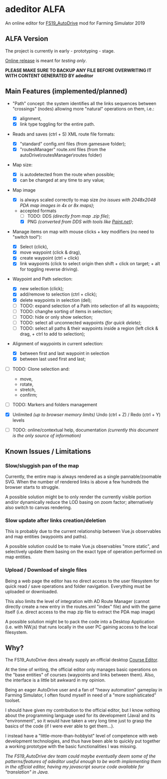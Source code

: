 # adeditor ALFA

An online editor for [FS19_AutoDrive](https://github.com/Stephan-S/FS19_AutoDrive) mod for Farming Simulator 2019

## ALFA Version

The project is currently in early - prototyping - stage.

[Online release](http://manierim.github.io/adeditor/) is meant for _testing only_.

**PLEASE MAKE SURE TO BACKUP ANY FILE BEFORE OVERWRITING IT WITH CONTENT GENERATED BY adeditor**

## Main Features (implemented/planned)

- "Path" concept: the system identifies all the links sequences between "crossings" (nodes) allowing more "natural" operations on them, i.e.:

  - [x] alignment,
  - [x] link type toggling for the entire path.

- Reads and saves (ctrl + S) XML route file formats:

  - [x] "standard" config.xml files (from gamesave folder);
  - [x] "routesManager" route.xml files (from the autoDrive\routesManager\routes folder)

- Map size:

  - [x] is autodetected from the route when possible;
  - [x] can be changed at any time to any value;

- Map image

  - [x] is always scaled correctly to map size
        _(no issues with 2048x2048 PDA map images in 4x or 8x maps)_;
  - accepted formats
    - [ ] TODO: DDS _(directly from map .zip file)_;
    - [x] PNG _(converted from DDS with tools like [Paint.net](https://www.getpaint.net/))_;

- Manage items on map with mouse clicks + key modifiers (no need to "switch tool"):

  - [x] Select (click),
  - [x] move waypoint (click & drag),
  - [x] create waypoint (ctrl + click)
  - [x] link waypoints
        (click to select origin then shift + click on target; + alt for toggling reverse driving).

- Waypoint and Path selection:

  - [x] new selection (click);
  - [x] add/remove to selection (ctrl + click);
  - [x] delete waypoints in selection (del);
  - [ ] TODO: expand selection of a Path into selection of all its waypoints;
  - [ ] TODO: changhe sorting of items in selection;
  - [ ] TODO: hide or only show selection;
  - [ ] TODO: select all unconnected waypoints _(for quick delete)_;
  - [ ] TODO: select all paths & their waypoints inside a region (left click & drag, + ctrl to add to selection);

- Alignment of waypoints in current selection:

  - [x] between first and last waypoint in selection
  - [x] between last used first and last;

- [ ] TODO: Clone selection and:

  - move,
  - rotate,
  - stretch,
  - confirm;

- [ ] TODO: Markers and folders management

- [x] Unlimited _(up to browser memory limits)_ Undo (ctrl + Z) / Redo (ctrl + Y) levels

- [ ] TODO: online/contextual help, documentation
      _(currently this document is the only source of information)_

## Known Issues / Limitations

### Slow/sluggish pan of the map

Currently, the entire map is always rendered as a single pannable/zoomable SVG.
When the number of rendered links is above a few hundreds the browser starts to struggle.

A possible solution might be to only render the currently visible portion and/or dynamically reduce the LOD basing on zoom factor; alternatively also switch to canvas rendering.

### Slow update after links creation/deletion

This is probably due to the current relationship between Vue.js observables and map entities (waypoints and paths).

A possible solution could be to make Vue.js observables "more static", and selectively update them basing on the exact type of operation performed on map entities.

### Upload / Download of single files

Being a web page the editor has no direct access to the user filesystem for quick read / save operations and folder navigation. Everything must be uploaded or downloaded.

This also limits the level of integration with AD Route Manager (cannot directly create a new entry in the routes.xml "index" file) and with the game itself (i.e. direct access to the map zip file to extract the PDA map image)

A possible solution might be to pack the code into a Desktop Application (i.e. with NW.js) that runs locally in the user PC gaining access to the local filesystem.

## Why?

The FS19_AutoDrive devs already supply an official desktop [Course Editor](https://github.com/Stephan-S/FS19_AutoDrive/raw/master/AutoDrive%20Course%20Editor/AD.jar).

At the time of writing, the official editor only manages basic operations on the "base entities" of courses (waypoints and links between them). Also, the interface is a little bit awkward in my opinion.

Being an eager AutoDrive user and a fan of "heavy automation" gameplay in Farming Simulator, I often found myself in need of a "more sophisticated" toolset.

I should have given my contribution to the official editor, but I know nothing about the programming language used for its development (Java) and its "environment", so it would have taken a very long time just to grasp the basics of the code (if I were ever able to get them...).

I instead have a "little-more-than-hobbyist" level of competence with web development technologies, and thus have been able to quickly put together a working prototype with the basic functionalities I was missing.

_The FS19_AutoDrive dev team could maybe eventually deem some of the patterns/features of adeditor useful enough to be worth implementing them in the official editor, having my javascript source code available for "translation" in Java._
